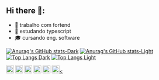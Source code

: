 ## Hi there 👋:
- 🔭 trabalho com fortend
- 🌱 estudando typescript
- 🎓 cursando eng. software
  
[![Anurag's GitHub stats-Dark](https://github-readme-stats.vercel.app/api?username=leocosta06&show_icons=true&theme=dark#gh-dark-mode-only)](https://github.com/leocosta06/github-readme-stats#gh-dark-mode-only)
[![Anurag's GitHub stats-Light](https://github-readme-stats.vercel.app/api?username=leocosta06&show_icons=true&theme=default#gh-light-mode-only)](https://github.com/leocosta06/github-readme-stats#gh-light-mode-only)
[![Top Langs Dark](https://github-readme-stats.vercel.app/api/top-langs/?username=leocosta06&hide_progress=true&theme=dark)](https://github.com/leocosta06/github-readme-stats#gh-dark-mode-only)
[![Top Langs Light](https://github-readme-stats.vercel.app/api/top-langs/?username=leocosta06&hide_progress=true&theme=default)](https://github.com/leocosta06/github-readme-stats#gh-light-mode-only)


<a href="https://www.java.com/" title="Java"><img src="https://github.com/get-icon/geticon/raw/master/icons/java.svg" alt="Java" width="21px" height="21px"></a>
<a href="https://developer.mozilla.org/en-US/docs/Web/JavaScript" title="JavaScript"><img src="https://github.com/get-icon/geticon/raw/master/icons/javascript.svg" alt="JavaScript" width="21px" height="21px"></a>
<a href="https://www.w3.org/TR/html5/" title="HTML5"><img src="https://github.com/get-icon/geticon/raw/master/icons/html-5.svg" alt="HTML5" width="21px" height="21px"></a>
<a href="https://www.w3.org/TR/CSS/" title="CSS3"><img src="https://github.com/get-icon/geticon/raw/master/icons/css-3.svg" alt="CSS3" width="21px" height="21px"></a>
<a href="https://www.typescriptlang.org/" title="Typescript"><img src="https://github.com/get-icon/geticon/raw/master/icons/typescript-icon.svg" alt="Typescript" width="21px" height="21px"></a>
<a href="https://www.python.org/" title="Python"><img src="https://github.com/get-icon/geticon/raw/master/icons/python.svg" alt="Python" width="21px" height="21px"><
